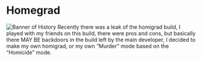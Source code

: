 # Homegrad

![Banner of History]()
Recently there was a leak of the homigrad build, I played with my friends on this build, there were pros and cons, but basically there MAY BE backdoors in the build left by the main developer, I decided to make my own homigrad, or my own “Murder” mode based on the “Homicide” mode.